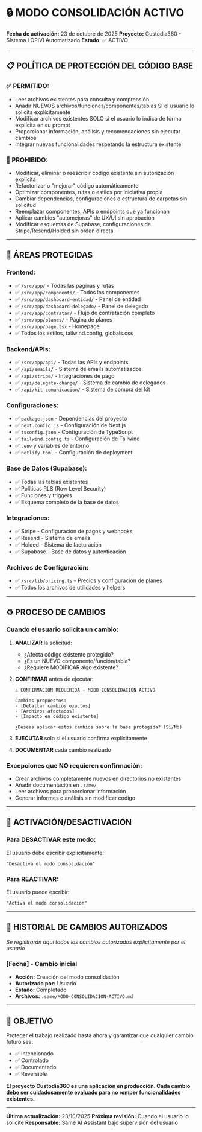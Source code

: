# 🔒 MODO CONSOLIDACIÓN ACTIVO

**Fecha de activación:** 23 de octubre de 2025
**Proyecto:** Custodia360 - Sistema LOPIVI Automatizado
**Estado:** ✅ ACTIVO

---

## 📋 POLÍTICA DE PROTECCIÓN DEL CÓDIGO BASE

### ✅ PERMITIDO:
- Leer archivos existentes para consulta y comprensión
- Añadir NUEVOS archivos/funciones/componentes/tablas SI el usuario lo solicita explícitamente
- Modificar archivos existentes SOLO si el usuario lo indica de forma explícita en su prompt
- Proporcionar información, análisis y recomendaciones sin ejecutar cambios
- Integrar nuevas funcionalidades respetando la estructura existente

### 🚫 PROHIBIDO:
- Modificar, eliminar o reescribir código existente sin autorización explícita
- Refactorizar o "mejorar" código automáticamente
- Optimizar componentes, rutas o estilos por iniciativa propia
- Cambiar dependencias, configuraciones o estructura de carpetas sin solicitud
- Reemplazar componentes, APIs o endpoints que ya funcionan
- Aplicar cambios "automejoras" de UX/UI sin aprobación
- Modificar esquemas de Supabase, configuraciones de Stripe/Resend/Holded sin orden directa

---

## 🔐 ÁREAS PROTEGIDAS

### Frontend:
- ✅ `/src/app/` - Todas las páginas y rutas
- ✅ `/src/app/components/` - Todos los componentes
- ✅ `/src/app/dashboard-entidad/` - Panel de entidad
- ✅ `/src/app/dashboard-delegado/` - Panel de delegado
- ✅ `/src/app/contratar/` - Flujo de contratación completo
- ✅ `/src/app/planes/` - Página de planes
- ✅ `/src/app/page.tsx` - Homepage
- ✅ Todos los estilos, tailwind.config, globals.css

### Backend/APIs:
- ✅ `/src/app/api/` - Todas las APIs y endpoints
- ✅ `/api/emails/` - Sistema de emails automatizados
- ✅ `/api/stripe/` - Integraciones de pago
- ✅ `/api/delegate-change/` - Sistema de cambio de delegados
- ✅ `/api/kit-comunicacion/` - Sistema de compra del kit

### Configuraciones:
- ✅ `package.json` - Dependencias del proyecto
- ✅ `next.config.js` - Configuración de Next.js
- ✅ `tsconfig.json` - Configuración de TypeScript
- ✅ `tailwind.config.ts` - Configuración de Tailwind
- ✅ `.env` y variables de entorno
- ✅ `netlify.toml` - Configuración de deployment

### Base de Datos (Supabase):
- ✅ Todas las tablas existentes
- ✅ Políticas RLS (Row Level Security)
- ✅ Funciones y triggers
- ✅ Esquema completo de la base de datos

### Integraciones:
- ✅ Stripe - Configuración de pagos y webhooks
- ✅ Resend - Sistema de emails
- ✅ Holded - Sistema de facturación
- ✅ Supabase - Base de datos y autenticación

### Archivos de Configuración:
- ✅ `/src/lib/pricing.ts` - Precios y configuración de planes
- ✅ Todos los archivos de utilidades y helpers

---

## ⚙️ PROCESO DE CAMBIOS

### Cuando el usuario solicita un cambio:

1. **ANALIZAR** la solicitud:
   - ¿Afecta código existente protegido?
   - ¿Es un NUEVO componente/función/tabla?
   - ¿Requiere MODIFICAR algo existente?

2. **CONFIRMAR** antes de ejecutar:
   ```
   ⚠️ CONFIRMACIÓN REQUERIDA - MODO CONSOLIDACIÓN ACTIVO

   Cambios propuestos:
   - [Detallar cambios exactos]
   - [Archivos afectados]
   - [Impacto en código existente]

   ¿Deseas aplicar estos cambios sobre la base protegida? (Sí/No)
   ```

3. **EJECUTAR** solo si el usuario confirma explícitamente

4. **DOCUMENTAR** cada cambio realizado

### Excepciones que NO requieren confirmación:
- Crear archivos completamente nuevos en directorios no existentes
- Añadir documentación en `.same/`
- Leer archivos para proporcionar información
- Generar informes o análisis sin modificar código

---

## 🚨 ACTIVACIÓN/DESACTIVACIÓN

### Para DESACTIVAR este modo:
El usuario debe escribir explícitamente:
```
"Desactiva el modo consolidación"
```

### Para REACTIVAR:
El usuario puede escribir:
```
"Activa el modo consolidación"
```

---

## 📝 HISTORIAL DE CAMBIOS AUTORIZADOS

*Se registrarán aquí todos los cambios autorizados explícitamente por el usuario*

### [Fecha] - Cambio inicial
- **Acción:** Creación del modo consolidación
- **Autorizado por:** Usuario
- **Estado:** Completado
- **Archivos:** `.same/MODO-CONSOLIDACION-ACTIVO.md`

---

## 🎯 OBJETIVO

Proteger el trabajo realizado hasta ahora y garantizar que cualquier cambio futuro sea:
- ✅ Intencionado
- ✅ Controlado
- ✅ Documentado
- ✅ Reversible

**El proyecto Custodia360 es una aplicación en producción. Cada cambio debe ser cuidadosamente evaluado para no romper funcionalidades existentes.**

---

**Última actualización:** 23/10/2025
**Próxima revisión:** Cuando el usuario lo solicite
**Responsable:** Same AI Assistant bajo supervisión del usuario
